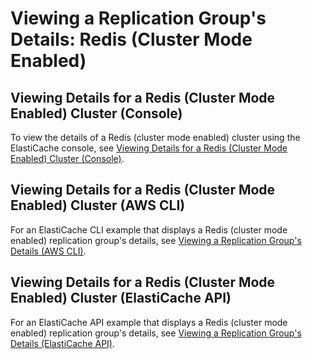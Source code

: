 # Viewing a Replication Group's Details: Redis \(Cluster Mode Enabled\)<a name="Replication.ViewDetails.RedisCluster"></a>

## Viewing Details for a Redis \(Cluster Mode Enabled\) Cluster \(Console\)<a name="Replication.ViewDetails.RedisCluster.CON"></a>

To view the details of a Redis \(cluster mode enabled\) cluster using the ElastiCache console, see [Viewing Details for a Redis \(Cluster Mode Enabled\) Cluster \(Console\)](Clusters.ViewDetails.md#Clusters.ViewDetails.CON.RedisCluster)\.

## Viewing Details for a Redis \(Cluster Mode Enabled\) Cluster \(AWS CLI\)<a name="Replication.ViewDetails.RedisCluster.CLI"></a>

For an ElastiCache CLI example that displays a Redis \(cluster mode enabled\) replication group's details, see [Viewing a Replication Group's Details \(AWS CLI\)](Replication.ViewDetails.CLI.md)\.

## Viewing Details for a Redis \(Cluster Mode Enabled\) Cluster \(ElastiCache API\)<a name="Replication.ViewDetails.RedisCluster.API"></a>

For an ElastiCache API example that displays a Redis \(cluster mode enabled\) replication group's details, see [Viewing a Replication Group's Details \(ElastiCache API\)](Replication.ViewDetails.API.md)\.